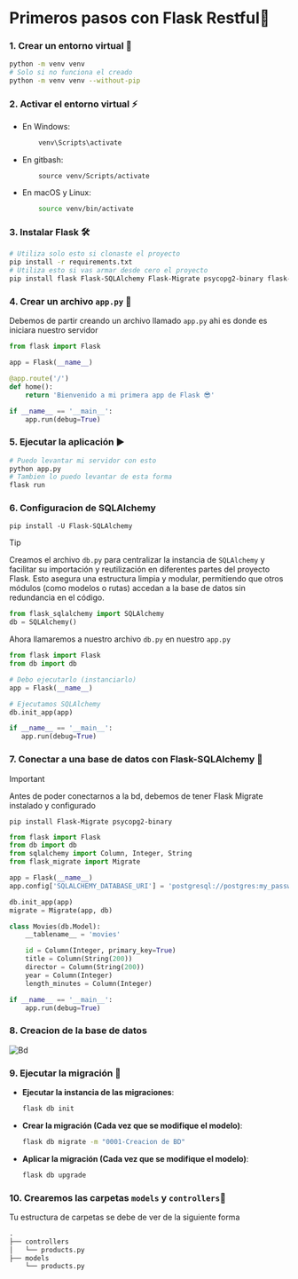 # Primeros pasos con Flask Restful🤖
### 1. Crear un entorno virtual 🐍

```bash
python -m venv venv
# Solo si no funciona el creado
python -m venv venv --without-pip
```

### 2. Activar el entorno virtual ⚡
- En Windows:
    ```bash
        venv\Scripts\activate
    ```
- En gitbash:
    ```
        source venv/Scripts/activate
    ```
- En macOS y Linux:
    ```bash
        source venv/bin/activate
    ```


### 3. Instalar Flask 🛠️

```bash
# Utiliza solo esto si clonaste el proyecto
pip install -r requirements.txt
# Utiliza esto si vas armar desde cero el proyecto
pip install flask Flask-SQLAlchemy Flask-Migrate psycopg2-binary flask-restful
```


### 4. Crear un archivo `app.py` 📄
Debemos de partir creando un archivo llamado `app.py` ahi es donde es iniciara nuestro servidor

```python
from flask import Flask

app = Flask(__name__)

@app.route('/')
def home():
    return 'Bienvenido a mi primera app de Flask 😎'

if __name__ == '__main__':
    app.run(debug=True)

```

### 5. Ejecutar la aplicación ▶️

```bash
# Puedo levantar mi servidor con esto
python app.py
# Tambien lo puedo levantar de esta forma
flask run

```

### 6. Configuracion de SQLAlchemy
```
pip install -U Flask-SQLAlchemy
```
> [!TIP]
> Creamos el archivo `db.py` para centralizar la instancia de `SQLAlchemy` y facilitar su importación y reutilización en diferentes partes del proyecto Flask. Esto asegura una estructura limpia y modular, permitiendo que otros módulos (como modelos o rutas) accedan a la base de datos sin redundancia en el código.

```python
from flask_sqlalchemy import SQLAlchemy
db = SQLAlchemy()
```

Ahora llamaremos a nuestro archivo `db.py` en nuestro `app.py`


```py
from flask import Flask
from db import db

# Debo ejecutarlo (instanciarlo)
app = Flask(__name__)

# Ejecutamos SQLAlchemy 
db.init_app(app)

if __name__ == '__main__':
   app.run(debug=True)
```

### 7. Conectar a una base de datos con Flask-SQLAlchemy 🔗

> [!IMPORTANT]
> Antes de poder conectarnos a la bd, debemos de tener Flask Migrate instalado y configurado

```
pip install Flask-Migrate psycopg2-binary
```

```python
from flask import Flask
from db import db
from sqlalchemy import Column, Integer, String
from flask_migrate import Migrate

app = Flask(__name__)
app.config['SQLALCHEMY_DATABASE_URI'] = 'postgresql://postgres:my_password@localhost:5432/punto_de_venta'

db.init_app(app)
migrate = Migrate(app, db)

class Movies(db.Model):
    __tablename__ = 'movies'

    id = Column(Integer, primary_key=True)
    title = Column(String(200))
    director = Column(String(200))
    year = Column(Integer)
    length_minutes = Column(Integer)

if __name__ == '__main__':
    app.run(debug=True)

```

### 8. Creacion de la base de datos
![Bd](https://github.com/user-attachments/assets/4d7782ba-62e0-4148-88c9-7674e17e3d41)

### 9. Ejecutar la migración 🚀

- **Ejecutar la instancia de las migraciones**:
    
    ```bash
    flask db init
    
    ```
    
- **Crear la migración (Cada vez que se modifique el modelo)**:
    
    ```bash
    flask db migrate -m "0001-Creacion de BD"
    
    ```
    
- **Aplicar la migración (Cada vez que se modifique el modelo)**:
    
    ```bash
    flask db upgrade
    ```
    
### 10. Crearemos las carpetas `models` y `controllers`📂 

Tu estructura de carpetas se debe de ver de la siguiente forma

```markdown
.
├── controllers
│   └── products.py
├── models
    └── products.py
``` 